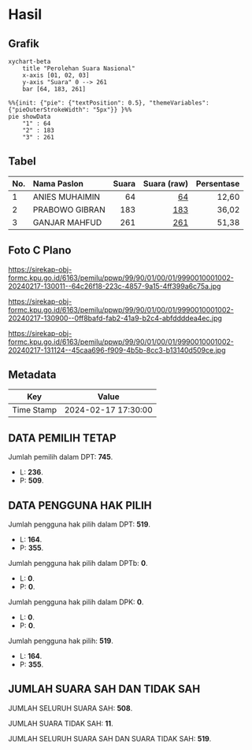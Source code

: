 # Hasil

## Grafik

```mermaid
xychart-beta
    title "Perolehan Suara Nasional"
    x-axis [01, 02, 03]
    y-axis "Suara" 0 --> 261
    bar [64, 183, 261]
```

```mermaid
%%{init: {"pie": {"textPosition": 0.5}, "themeVariables": {"pieOuterStrokeWidth": "5px"}} }%%
pie showData
    "1" : 64
    "2" : 183
    "3" : 261
```

## Tabel

| No. | Nama Paslon    | Suara | Suara (raw) | Persentase |
|:--- |:-------------- | -----:| -----------:| ----------:|
| 1   | ANIES MUHAIMIN | 64    | [64][p-1]   | 12,60      |
| 2   | PRABOWO GIBRAN | 183   | [183][p-2]  | 36,02      |
| 3   | GANJAR MAHFUD  | 261   | [261][p-3]  | 51,38      |


[p-1]: https://github.com/gigit-pemilu/pemilu-2024/blob/main/pilpres/hitung-suara/sub/99-luar-negeri/sub/90-perth-australia/sub/01-perth-australia/sub/0001-perth-australia/sub/002-pos-002/sub/paslon-1.txt
[p-2]: https://github.com/gigit-pemilu/pemilu-2024/blob/main/pilpres/hitung-suara/sub/99-luar-negeri/sub/90-perth-australia/sub/01-perth-australia/sub/0001-perth-australia/sub/002-pos-002/sub/paslon-2.txt
[p-3]: https://github.com/gigit-pemilu/pemilu-2024/blob/main/pilpres/hitung-suara/sub/99-luar-negeri/sub/90-perth-australia/sub/01-perth-australia/sub/0001-perth-australia/sub/002-pos-002/sub/paslon-3.txt

## Foto C Plano

https://sirekap-obj-formc.kpu.go.id/6163/pemilu/ppwp/99/90/01/00/01/9990010001002-20240217-130011--64c26f18-223c-4857-9a15-4ff399a6c75a.jpg

https://sirekap-obj-formc.kpu.go.id/6163/pemilu/ppwp/99/90/01/00/01/9990010001002-20240217-130900--0ff8bafd-fab2-41a9-b2c4-abfddddea4ec.jpg

https://sirekap-obj-formc.kpu.go.id/6163/pemilu/ppwp/99/90/01/00/01/9990010001002-20240217-131124--45caa696-f909-4b5b-8cc3-b13140d509ce.jpg


## Metadata

| Key        | Value               |
| ---------- | ------------------- |
| Time Stamp | 2024-02-17 17:30:00 |


## DATA PEMILIH TETAP

Jumlah pemilih dalam DPT: **745**.
 * L: **236**.
 * P: **509**.

## DATA PENGGUNA HAK PILIH

Jumlah pengguna hak pilih dalam DPT: **519**.
 * L: **164**.
 * P: **355**.

Jumlah pengguna hak pilih dalam DPTb: **0**.
 * L: **0**.
 * P: **0**.

Jumlah pengguna hak pilih dalam DPK: **0**.
 * L: **0**.
 * P: **0**.

Jumlah pengguna hak pilih: **519**.
 * L: **164**.
 * P: **355**.

## JUMLAH SUARA SAH DAN TIDAK SAH

JUMLAH SELURUH SUARA SAH: **508**.

JUMLAH SUARA TIDAK SAH: **11**.

JUMLAH SELURUH SUARA SAH DAN SUARA TIDAK SAH: **519**.


